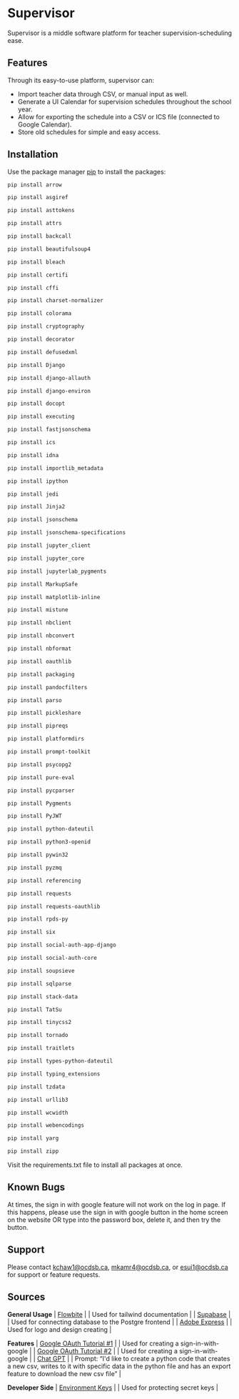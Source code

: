 # Supervisor
Supervisor is a middle software platform for teacher supervision-scheduling ease.

## Features
Through its easy-to-use platform, supervisor can:
 - Import teacher data through CSV, or manual input as well.
 - Generate a UI Calendar for supervision schedules throughout the school year.
 - Allow for exporting the schedule into a CSV or ICS file (connected to Google Calendar).
 - Store old schedules for simple and easy access.

## Installation
Use the package manager [pip](https://pip.pypa.io/en/stable/) to install the packages:
```bash
pip install arrow
```
```bash
pip install asgiref
```
```bash
pip install asttokens
```
```bash
pip install attrs
```
```bash
pip install backcall
```
```bash
pip install beautifulsoup4
```
```bash
pip install bleach
```
```bash
pip install certifi
```
```bash
pip install cffi
```
```bash
pip install charset-normalizer
```
```bash
pip install colorama
```
```bash
pip install cryptography
```
```bash
pip install decorator
```
```bash
pip install defusedxml
```
```bash
pip install Django
```
```bash
pip install django-allauth
```
```bash
pip install django-environ
```
```bash
pip install docopt
```
```bash
pip install executing
```
```bash
pip install fastjsonschema
```
```bash
pip install ics
```
```bash
pip install idna
```
```bash
pip install importlib_metadata
```
```bash
pip install ipython
```
```bash
pip install jedi
```
```bash
pip install Jinja2
```
```bash
pip install jsonschema
```
```bash
pip install jsonschema-specifications
```
```bash
pip install jupyter_client
```
```bash
pip install jupyter_core
```
```bash
pip install jupyterlab_pygments
```
```bash
pip install MarkupSafe
```
```bash
pip install matplotlib-inline
```
```bash
pip install mistune
```
```bash
pip install nbclient
```
```bash
pip install nbconvert
```
```bash
pip install nbformat
```
```bash
pip install oauthlib
```
```bash
pip install packaging
```
```bash
pip install pandocfilters
```
```bash
pip install parso
```
```bash
pip install pickleshare
```
```bash
pip install pipreqs
```
```bash
pip install platformdirs
```
```bash
pip install prompt-toolkit
```
```bash
pip install psycopg2
```
```bash
pip install pure-eval
```
```bash
pip install pycparser
```
```bash
pip install Pygments
```
```bash
pip install PyJWT
```
```bash
pip install python-dateutil
```
```bash
pip install python3-openid
```
```bash
pip install pywin32
```
```bash
pip install pyzmq
```
```bash
pip install referencing
```
```bash
pip install requests
```
```bash
pip install requests-oauthlib
```
```bash
pip install rpds-py
```
```bash
pip install six
```
```bash
pip install social-auth-app-django
```
```bash
pip install social-auth-core
```
```bash
pip install soupsieve
```
```bash
pip install sqlparse
```
```bash
pip install stack-data
```
```bash
pip install TatSu
```
```bash
pip install tinycss2
```
```bash
pip install tornado
```
```bash
pip install traitlets
```
```bash
pip install types-python-dateutil
```
```bash
pip install typing_extensions
```
```bash
pip install tzdata
```
```bash
pip install urllib3
```
```bash
pip install wcwidth
```
```bash
pip install webencodings
```
```bash
pip install yarg
```
```bash
pip install zipp
```

Visit the requirements.txt file to install all packages at once.
## Known Bugs
At times, the sign in with google feature will not work on the log in page. If this happens, please use the sign in with google button in the home screen on the website OR type into the password box, delete it, and then try the button.

## Support
Please contact kchaw1@ocdsb.ca, mkamr4@ocdsb.ca, or esui1@ocdsb.ca for support or feature requests.
## Sources

**General Usage**
| [Flowbite](https://flowbite.com/docs/getting-started/introduction/) | | Used for tailwind documentation |
| [Supabase](https://supabase.com/docs) | | Used for connecting database to the Postgre frontend |
| [Adobe Express](https://www.adobe.com/express/create/logo) | | Used for logo and design creating |

**Features**
| [Google OAuth Tutorial #1](https://medium.com/@infowithkiiru/django-user-registration-with-google-67524cce5ab7) | | Used for creating a sign-in-with-google |
| [Google OAuth Tutorial #2](https://pylessons.com/django-google-oauth) | | Used for creating a sign-in-with-google |
| [Chat GPT](https://chat.openai.com/) | | Prompt: “I'd like to create a python code that creates a new csv, writes to it with specific data in the python file and has an export feature to download the new csv file” |

**Developer Side**
| [Environment Keys](https://alicecampkin.medium.com/how-to-set-up-environment-variables-in-django-f3c4db78c55f) | | Used for protecting secret keys |
